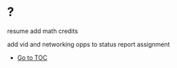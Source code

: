 # ?

resume add math credits


add vid and networking opps to status report assignment

- [Go to TOC](README.md)
